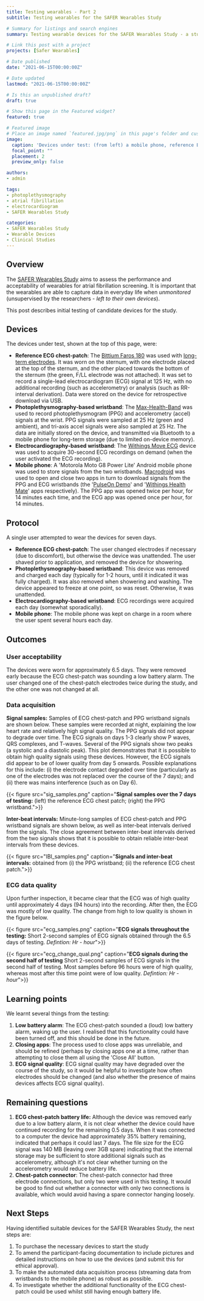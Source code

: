 ```yaml
---
title: Testing wearables - Part 2
subtitle: Testing wearables for the SAFER Wearables Study

# Summary for listings and search engines
summary: Testing wearable devices for the SAFER Wearables Study - a study investigating the performance and acceptability of wearables for atrial fibrillation screening.

# Link this post with a project
projects: [Safer Wearables]

# Date published
date: "2021-06-15T00:00:00Z"

# Date updated
lastmod: "2021-06-15T00:00:00Z"

# Is this an unpublished draft?
draft: true

# Show this page in the Featured widget?
featured: true

# Featured image
# Place an image named `featured.jpg/png` in this page's folder and customize its options here.
image:
  caption: 'Devices under test: (from left) a mobile phone, reference ECG chest-patch, electrocardiogram (ECG)-based wristband, and photoplethysmogram (PPG)-based wristband.'
  focal_point: ""
  placement: 2
  preview_only: false

authors:
- admin

tags:
- photoplethysmography
- atrial fibrillation
- electrocardiogram
- SAFER Wearables Study

categories:
- SAFER Wearables Study
- Wearable Devices
- Clinical Studies
---
```


## Overview

The [SAFER Wearables Study](/project/safer-wearables/) aims to assess the performance and acceptability of wearables for atrial fibrillation screening. It is important that the wearables are able to capture data in everyday life when _unmonitored_ (unsupervised by the researchers - _left to their own devices_).

This post describes initial testing of candidate devices for the study.

## Devices

The devices under test, shown at the top of this page, were:
- **Reference ECG chest-patch**: The [Bittium Faros 180](https://shop.bittium.com/product/36/bittium-faros-180-solution-pack) was used with [long-term electrodes](https://www.ambu.com/cardiology/ecg-electrodes/product/ambu-bluesensor-vlc). It was worn on the sternum, with one electrode placed at the top of the sternum, and the other placed towards the bottom of the sternum (the green, F/LL electrode was not attached). It was set to record a single-lead electrocardiogram (ECG) signal at 125 Hz, with no additional recording (such as accelerometry) or analysis (such as RR-interval derivation). Data were stored on the device for retrospective download via USB.
- **Photoplethysmography-based wristband**: The [Max-Health-Band](https://www.maximintegrated.com/en/products/interface/sensor-interface/MAX-HEALTHBAND.html) was used to record photoplethysmogram (PPG) and accelerometry (accel) signals at the wrist. PPG signals were sampled at 25 Hz (green and ambient), and tri-axis accel signals were also sampled at 25 Hz. The data are initially stored on the device, and transmitted via Bluetooth to a mobile phone for long-term storage (due to limited on-device memory).
- **Electrocardiography-based wristband**: The [Withings Move ECG](https://www.withings.com/uk/en/move-ecg) device was used to acquire 30-second ECG recordings on demand (when the user activated the ECG recording).
- **Mobile phone**: A 'Motorola Moto G8 Power Lite' Android mobile phone was used to store signals from the two wristbands. [Macrodroid](https://www.macrodroid.com/) was used to open and close two apps in turn to download signals from the PPG and ECG wristbands (the '[PulseOn Demo](https://pulseon.com/tech/ohr-tracker)' and '[Withings Health Mate](https://play.google.com/store/apps/details?id=com.withings.wiscale2)' apps respectively). The PPG app was opened twice per hour, for 14 minutes each time, and the ECG app was opened once per hour, for 14 minutes.

## Protocol

A single user attempted to wear the devices for seven days. 
- **Reference ECG chest-patch**: The user changed electrodes if necessary (due to discomfort), but otherwise the device was unattended. The user shaved prior to application, and removed the device for showering.
- **Photoplethysmography-based wristband**: This device was removed and charged each day (typically for 1-2 hours, until it indicated it was fully charged). It was also removed when showering and washing. The device appeared to freeze at one point, so was reset. Otherwise, it was unattended.
- **Electrocardiography-based wristband**: ECG recordings were acquired each day (somewhat sporadically).
- **Mobile phone**: The mobile phone was kept on charge in a room where the user spent several hours each day.

## Outcomes

### User acceptability

The devices were worn for approximately 6.5 days. They were removed early because the ECG chest-patch was sounding a low battery alarm. The user changed one of the chest-patch electrodes twice during the study, and the other one was not changed at all.

### Data acquisition

**Signal samples:** Samples of ECG chest-patch and PPG wristband signals are shown below. These samples were recorded at night, explaining the low heart rate and relatively high signal quality. The PPG signals did not appear to degrade over time. The ECG signals on days 1-3 clearly show P waves, QRS complexes, and T-waves. Several of the PPG signals show two peaks (a systolic and a diastolic peak). This plot demonstrates that it is possible to obtain high quality signals using these devices. However, the ECG signals did appear to be of lower quality from day 5 onwards. Possible explanations for this include: (i) the electrode contact degraded over time (particularly as one of the electrodes was not replaced over the course of the 7 days); and (ii) there was mains interference (such as on Day 6).

{{< figure src="sig_samples.png" caption="**Signal samples over the 7 days of testing:** (left) the reference ECG chest patch; (right) the PPG wristband.">}}

**Inter-beat intervals:** Minute-long samples of ECG chest-patch and PPG wristband signals are shown below, as well as inter-beat intervals derived from the signals. The close agreement between inter-beat intervals derived from the two signals shows that it is possible to obtain reliable inter-beat intervals from these devices.

{{< figure src="IBI_samples.png" caption="**Signals and inter-beat intervals:** obtained from (i) the PPG wristband; (ii) the reference ECG chest patch.">}}

### ECG data quality

Upon further inspection, it became clear that the ECG was of high quality until approximately 4 days (94 hours) into the recording. After then, the ECG was mostly of low quality. The change from high to low quality is shown in the figure below.

{{< figure src="ecg_samples.png" caption="**ECG signals throughout the testing:** Short 2-second samples of ECG signals obtained through the 6.5 days of testing. _Defintion: Hr - hour_">}}

{{< figure src="ecg_change_qual.png" caption="**ECG signals during the second half of testing** Short 2-second samples of ECG signals in the second half of testing. Most samples before 96 hours were of high quality, whereas most after this time point were of low quality. _Defintion: Hr - hour_">}}

## Learning points

We learnt several things from the testing:
1. **Low battery alarm**: The ECG chest-patch sounded a (loud) low battery alarm, waking up the user. I realised that this functionality could have been turned off, and this should be done in the future.
2. **Closing apps**: The process used to close apps was unreliable, and should be refined (perhaps by closing apps one at a time, rather than attempting to close them all using the 'Close All' button.
3. **ECG signal quality**: ECG signal quality may have degraded over the course of the study, so it would be helpful to investigate how often electrodes should be changed (and also whether the presence of mains devices affects ECG signal quality).

## Remaining questions

1. **ECG chest-patch battery life:** Although the device was removed early due to a low battery alarm, it is not clear whether the device could have continued recording for the remaining 0.5 days. When it was connected to a computer the device had approximately 35&#37; battery remaining, indicated that perhaps it could last 7 days. The file size for the ECG signal was 140 MB (leaving over 3GB spare) indicating that the internal storage may be sufficient to store additional signals such as accelerometry, although it's not clear whether turning on the accelerometry would reduce battery life. 
2. **Chest-patch connector**: The chest-patch connector had three electrode connections, but only two were used in this testing. It would be good to find out whether a connector with only two connections is available, which would avoid having a spare connector hanging loosely. 

## Next Steps

Having identified suitable devices for the SAFER Wearables Study, the next steps are:
1. To purchase the necessary devices to start the study
2. To amend the participant-facing documentation to include pictures and detailed instructions on how to use the devices (and submit this for ethical approval).
3. To make the automated data acquisition process (streaming data from wristbands to the mobile phone) as robust as possible.
4. To investigate whether the additional functionality of the ECG chest-patch could be used whilst still having enough battery life.